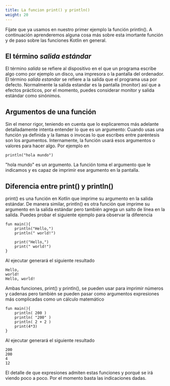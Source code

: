 ```yaml
---
title: La funcion print() y println()
weight: 20
---
```


Fíjate que ya usamos en nuestro primer ejemplo la función println(). A continuación aprenderemos alguna cosa más sobre esta imortante función y de paso sobre las funciones Kotlin en general.

## El término *salida estándar*
El término *salida* se refiere al dispositivo en el que un programa escribe algo  como por ejemplo un disco, una impresora o la pantalla del ordenador. El término *salida estandar* se refiere a la salida que el programa usa por defecto. Normalmente la salida estandar es la pantalla (monitor) así que a efectos prácticos, por el momento,  puedes considerar monitor y salida estándar como sinónimos. 

## Argumentos de una función
Sin el menor rigor, teniendo en cuenta que lo explicaremos más adelante detalladamente intenta entender lo que es un argumento:
  Cuando usas una función ya definida y la llamas o invocas lo que escribes entre paréntesis son los argumentos. Internamente, la función usará esos argumentos o valores para hacer algo. 
Por ejemplo en
~~~
println("hola mundo")
~~~
"hola mundo" es un argumento. La función toma el argumento que le indicamos y es capaz de imprimir ese argumento en la pantalla.
## Diferencia entre print() y println()

print() es una función en Kotlin que imprime su argumento en la salida estándar. De manera similar, println() es otra función que imprime su argumento en la salida estándar pero también agrega un salto de línea en la salida. Puedes probar el siguiente ejemplo para observar la diferencia
~~~
fun main(){
    println("Hello,")
    println(" world!")

    print("Hello,")
    print(" world!")
}
~~~
Al ejecutar generará el siguiente resultado
~~~
Hello,
world!
Hello, world!
~~~
Ambas funciones, print() y println(),  se pueden usar para imprimir números y cadenas pero también se pueden pasar como argumentos expresiones más complicadas como un  cálculo matemático
~~~
fun main(){
    println( 200 )
    println( "200" )
    println( 2 + 2 )
    print(4*3)
}
~~~
Al ejecutar generará el siguiente resultado
~~~
200
200
4
12
~~~

El detalle de que expresiones admiten estas funciones y porqué se irá viendo poco a poco. Por el momento basta las indicaciones dadas.
